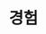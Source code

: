 ---
title: 경험
sections:
  - block: collection
    content:
      title: Selected Projects
      text: I enjoy making things. Here are a selection of projects that I have worked on over the years.
      filters:
        folders:
          - experience
    design:
      view: article-grid
      fill_image: false
      columns: 2
---